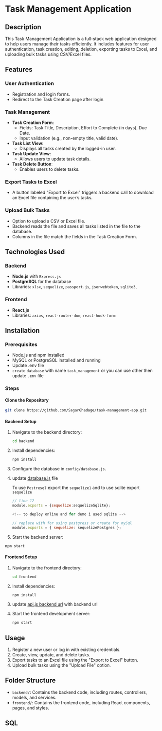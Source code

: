 # Task Management Application

## Description

This Task Management Application is a full-stack web application designed to help users manage their tasks efficiently. It includes features for user authentication, task creation, editing, deletion, exporting tasks to Excel, and uploading bulk tasks using CSV/Excel files.

## Features

### User Authentication

- Registration and login forms.
- Redirect to the Task Creation page after login.

### Task Management

- **Task Creation Form**:
  - Fields: Task Title, Description, Effort to Complete (in days), Due Date.
  - Input validation (e.g., non-empty title, valid date).
- **Task List View**:
  - Displays all tasks created by the logged-in user.
- **Task Update View**:
  - Allows users to update task details.
- **Task Delete Button**:
  - Enables users to delete tasks.

### Export Tasks to Excel

- A button labeled "Export to Excel" triggers a backend call to download an Excel file containing the user’s tasks.

### Upload Bulk Tasks

- Option to upload a CSV or Excel file.
- Backend reads the file and saves all tasks listed in the file to the database.
- Columns in the file match the fields in the Task Creation Form.

## Technologies Used

### Backend

- **Node.js** with `Express.js`
- **PostgreSQL** for the database
- Libraries: `xlsx`, `sequelize`, `passport.js`, `jsonwebtoken`, `sqlite3`,

### Frontend

- **React.js**
- Libraries: `axios`, `react-router-dom`, `react-hook-form`

## Installation

### Prerequisites

- Node.js and npm installed
- MySQL or PostgreSQL installed and running
- Update .env file
- `create` `database` with name `task_management` or you can use other then update `.env` file

### Steps

#### Clone the Repository

```bash
git clone https://github.com/SagarGhadage/task-management-app.git
```

#### Backend Setup

1. Navigate to the backend directory:
   ```bash
   cd backend
   ```
2. Install dependencies:
   ```bash
   npm install
   ```
3. Configure the database in `config/database.js`.

4. update [database.js](./backend/config/database.js) file

   To use `Postresql` export the `sequelize1` and to use sqlite export `sequelize`

   ```js
   // line 12
   module.exports = {sequelize:sequelizeSqlite};

   <!-- to deploy online and for demo i used sqlite -->
   ```

   ```js
   // replace with for using postgress or create for mySql
   module.exports = { sequelize: sequelizePostgres };
   ```

5. Start the backend server:

```bash
npm start
```

#### Frontend Setup

1. Navigate to the frontend directory:
   ```bash
   cd frontend
   ```
2. Install dependencies:
   ```bash
   npm install
   ```
3. update [api.js backend url](./frontend/src/api/api.js) with backend url

4. Start the frontend development server:
   ```bash
   npm start
   ```

## Usage

1. Register a new user or log in with existing credentials.
2. Create, view, update, and delete tasks.
3. Export tasks to an Excel file using the "Export to Excel" button.
4. Upload bulk tasks using the "Upload File" option.

## Folder Structure

- `backend/`: Contains the backend code, including routes, controllers, models, and services.
- `frontend/`: Contains the frontend code, including React components, pages, and styles.

## SQL

```sql

```
